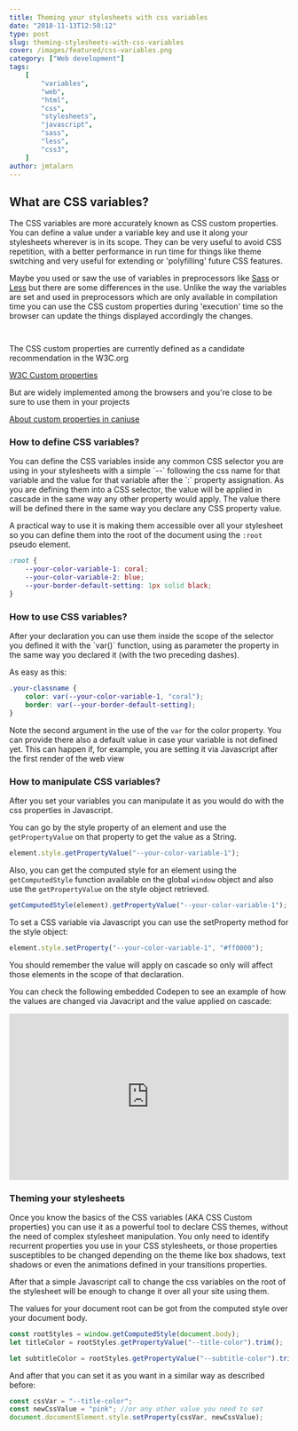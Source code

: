 ```yaml
---
title: Theming your stylesheets with css variables
date: "2018-11-13T12:50:12"
type: post
slug: theming-stylesheets-with-css-variables
cover: /images/featured/css-variables.png
category: ["Web development"]
tags:
    [
        "variables",
        "web",
        "html",
        "css",
        "stylesheets",
        "javascript",
        "sass",
        "less",
        "css3",
    ]
author: jmtalarn
---
```


## What are CSS variables?

The CSS variables are more accurately known as CSS custom properties. You can define a value under a variable key and use it along your stylesheets wherever is in its scope.
They can be very useful to avoid CSS repetition, with a better performance in run time for things like theme switching and very useful for extending or 'polyfilling' future CSS features.

<!--more-->

Maybe you used or saw the use of variables in preprocessors like [Sass](https://sass-lang.com/) or [Less](http://lesscss.org/) but there are some differences in the use.
Unlike the way the variables are set and used in preprocessors which are only available in compilation time you can use the CSS custom properties during 'execution' time so the browser can update the things displayed accordingly the changes.

<div style="display: grid; grid-template-columns: repeat(auto-fit, minmax(400px, 1fr); gap: 1rem;">

<link-card url="https://sass-lang.com/" image-position="left" style="height: 100%;"></link-card>
<link-card url="http://lesscss.org/" image-position="left"  style="height: 100%;"></link-card>

</div>
The CSS custom properties are currently defined as a candidate recommendation in the W3C.org

[W3C Custom properties](https://www.w3.org/TR/css-variables/)

But are widely implemented among the browsers and you're close to be sure to use them in your projects

[About custom properties in caniuse](https://www.caniuse.com/#search=css%20variables)

<h3>How to define CSS variables?</h3>
You can define the CSS variables inside any common CSS selector you are using in your stylesheets with a simple `--` following the css name for that variable and the value for that variable after the `:` property assignation.
As you are defining them into a CSS selector, the value will be applied in cascade in the same way any other property would apply. The value there will be defined there in the same way you declare any CSS property value.

A practical way to use it is making them accessible over all your stylesheet so you can define them into the root of the document using the `:root` pseudo element.

```css
:root {
	--your-color-variable-1: coral;
	--your-color-variable-2: blue;
	--your-border-default-setting: 1px solid black;
}
```

<h3>How to use CSS variables?</h3>
After your declaration you can use them inside the scope of the selector you defined it with the `var()` function, using as parameter the property in the same way you declared it (with the two preceding dashes).

As easy as this:

```css
.your-classname {
	color: var(--your-color-variable-1, "coral");
	border: var(--your-border-default-setting);
}
```

Note the second argument in the use of the `var` for the color property. You can provide there also a default value in case your variable is not defined yet. This can happen if, for example, you are setting it via Javascript after the first render of the web view

<h3>How to manipulate CSS variables?</h3>
After you set your variables you can manipulate it as you would do with the css properties in Javascript.

You can go by the style property of an element and use the `getPropertyValue` on that property to get the value as a String.

```javascript
element.style.getPropertyValue("--your-color-variable-1");
```

Also, you can get the computed style for an element using the `getComputedStyle` function available on the global `window` object and also use the `getPropertyValue` on the style object retrieved.

```javascript
getComputedStyle(element).getPropertyValue("--your-color-variable-1");
```

To set a CSS variable via Javascript you can use the setProperty method for the style object:

```javascript
element.style.setProperty("--your-color-variable-1", "#ff0000");
```

You should remember the value will apply on cascade so only will affect those elements in the scope of that declaration.

You can check the following embedded Codepen to see an example of how the values are changed via Javacript and the value applied on cascade:

<!-- <p data-height="720" data-theme-id="light" data-slug-hash="ERLRyO" data-default-tab="result" data-user="jmtalarn" data-pen-title="CSS Variables" class="codepen">See the Pen <a href="https://codepen.io/jmtalarn/pen/ERLRyO/">CSS Variables</a> by Joan Maria Talarn Espelta (<a href="https://codepen.io/jmtalarn">@jmtalarn</a>) on <a href="https://codepen.io">CodePen</a>.

<script async src="https://static.codepen.io/assets/embed/ei.js"></script> -->

<iframe height="300" style="width: 100%;" scrolling="no" title="CSS Variables" src="https://codepen.io/jmtalarn/embed/ERLRyO?default-tab=result" frameborder="no" loading="lazy" allowtransparency="true" allowfullscreen="true">
  See the Pen <a href="https://codepen.io/jmtalarn/pen/ERLRyO">
  CSS Variables</a> by Joan Maria Talarn Espelta (<a href="https://codepen.io/jmtalarn">@jmtalarn</a>)
  on <a href="https://codepen.io">CodePen</a>.
</iframe>

<h3>Theming your stylesheets</h3>
Once you know the basics of the CSS variables (AKA CSS Custom properties) you can use it as a powerful tool to declare CSS themes, without the need of complex stylesheet manipulation. You only need to identify recurrent properties you use in your CSS stylesheets, or those properties susceptibles to be changed depending on 
the theme like box shadows, text shadows or even the animations defined in your transitions properties.

After that a simple Javascript call to change the css variables on the root of the stylesheet will be enough to change it over all your site using them.

The values for your document root can be got from the computed style over your document body.

```javascript
const rootStyles = window.getComputedStyle(document.body);
let titleColor = rootStyles.getPropertyValue("--title-color").trim();

let subtitleColor = rootStyles.getPropertyValue("--subtitle-color").trim();
```

And after that you can set it as you want in a similar way as described before:

```javascript
const cssVar = "--title-color";
const newCssValue = "pink"; //or any other value you need to set
document.documentElement.style.setProperty(cssVar, newCssValue);
```
